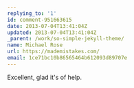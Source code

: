 ```yaml
---
replying_to: '1'
id: comment-951663615
date: 2013-07-04T13:41:04Z
updated: 2013-07-04T13:41:04Z
_parent: /work/so-simple-jekyll-theme/
name: Michael Rose
url: https://mademistakes.com/
email: 1ce71bc10b86565464b612093d89707e
---
```


Excellent, glad it's of help.
